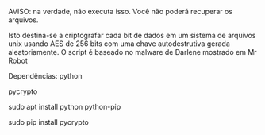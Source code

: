 AVISO: na verdade, não executa isso. Você não poderá recuperar os arquivos.

Isto destina-se a criptografar cada bit de dados em um sistema de arquivos unix usando AES de 256 bits com uma chave autodestrutiva gerada aleatoriamente.
O script é baseado no malware de Darlene mostrado em Mr Robot

Dependências:
python

pycrypto

sudo apt install python python-pip

sudo pip install pycrypto


